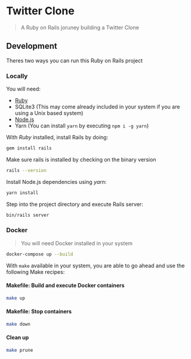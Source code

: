 # Twitter Clone
> A Ruby on Rails joruney building a Twitter Clone

## Development

Theres two ways you can run this Ruby on Rails project

### Locally

You will need:

- [Ruby](https://guides.rubyonrails.org/getting_started.html#installing-ruby)
- SQLite3 (This may come already included in your system if you are using a Unix based system)
- [Node.js](https://nodejs.org/)
- Yarn (You can install `yarn` by executing `npm i -g yarn`)

With _Ruby_ installed, install Rails by doing:

```bash
gem install rails
```

Make sure rails is installed by checking on the binary version

```bash
rails --version
```

Install Node.js dependencies using _yarn_:

```bash
yarn install
```

Step into the project directory and execute Rails server:

```bash
bin/rails server
```

### Docker

> You will need Docker installed in your system

```bash
docker-compose up --build
```

With `make` available in your system, you are able to go ahead and use the
following Make recipes:

#### Makefile: Build and execute Docker containers

```bash
make up
```

#### Makefile: Stop containers

```bash
make down
```

#### Clean up

```bash
make prune
```
